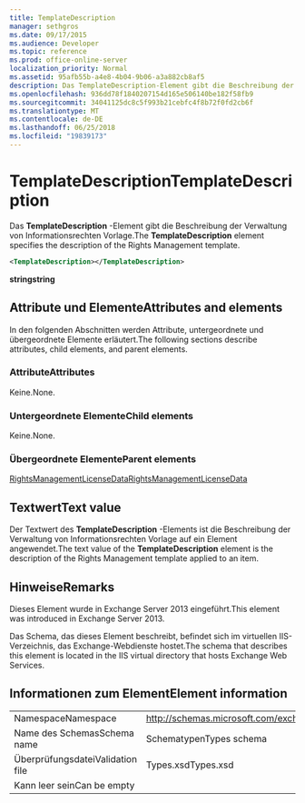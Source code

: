 ```yaml
---
title: TemplateDescription
manager: sethgros
ms.date: 09/17/2015
ms.audience: Developer
ms.topic: reference
ms.prod: office-online-server
localization_priority: Normal
ms.assetid: 95afb55b-a4e8-4b04-9b06-a3a882cb8af5
description: Das TemplateDescription-Element gibt die Beschreibung der Verwaltung von Informationsrechten Vorlage.
ms.openlocfilehash: 936dd78f1840207154d165e506140be182f58fb9
ms.sourcegitcommit: 34041125dc8c5f993b21cebfc4f8b72f0fd2cb6f
ms.translationtype: MT
ms.contentlocale: de-DE
ms.lasthandoff: 06/25/2018
ms.locfileid: "19839173"
---
```

# <a name="templatedescription"></a><span data-ttu-id="3200f-103">TemplateDescription</span><span class="sxs-lookup"><span data-stu-id="3200f-103">TemplateDescription</span></span>

<span data-ttu-id="3200f-104">Das **TemplateDescription** -Element gibt die Beschreibung der Verwaltung von Informationsrechten Vorlage.</span><span class="sxs-lookup"><span data-stu-id="3200f-104">The **TemplateDescription** element specifies the description of the Rights Management template.</span></span> 
  
```XML
<TemplateDescription></TemplateDescription>
```

 <span data-ttu-id="3200f-105">**string**</span><span class="sxs-lookup"><span data-stu-id="3200f-105">**string**</span></span>
## <a name="attributes-and-elements"></a><span data-ttu-id="3200f-106">Attribute und Elemente</span><span class="sxs-lookup"><span data-stu-id="3200f-106">Attributes and elements</span></span>

<span data-ttu-id="3200f-107">In den folgenden Abschnitten werden Attribute, untergeordnete und übergeordnete Elemente erläutert.</span><span class="sxs-lookup"><span data-stu-id="3200f-107">The following sections describe attributes, child elements, and parent elements.</span></span>
  
### <a name="attributes"></a><span data-ttu-id="3200f-108">Attribute</span><span class="sxs-lookup"><span data-stu-id="3200f-108">Attributes</span></span>

<span data-ttu-id="3200f-109">Keine.</span><span class="sxs-lookup"><span data-stu-id="3200f-109">None.</span></span>
  
### <a name="child-elements"></a><span data-ttu-id="3200f-110">Untergeordnete Elemente</span><span class="sxs-lookup"><span data-stu-id="3200f-110">Child elements</span></span>

<span data-ttu-id="3200f-111">Keine.</span><span class="sxs-lookup"><span data-stu-id="3200f-111">None.</span></span>
  
### <a name="parent-elements"></a><span data-ttu-id="3200f-112">Übergeordnete Elemente</span><span class="sxs-lookup"><span data-stu-id="3200f-112">Parent elements</span></span>

[<span data-ttu-id="3200f-113">RightsManagementLicenseData</span><span class="sxs-lookup"><span data-stu-id="3200f-113">RightsManagementLicenseData</span></span>](rightsmanagementlicensedata.md)
  
## <a name="text-value"></a><span data-ttu-id="3200f-114">Textwert</span><span class="sxs-lookup"><span data-stu-id="3200f-114">Text value</span></span>

<span data-ttu-id="3200f-115">Der Textwert des **TemplateDescription** -Elements ist die Beschreibung der Verwaltung von Informationsrechten Vorlage auf ein Element angewendet.</span><span class="sxs-lookup"><span data-stu-id="3200f-115">The text value of the **TemplateDescription** element is the description of the Rights Management template applied to an item.</span></span> 
  
## <a name="remarks"></a><span data-ttu-id="3200f-116">Hinweise</span><span class="sxs-lookup"><span data-stu-id="3200f-116">Remarks</span></span>

<span data-ttu-id="3200f-117">Dieses Element wurde in Exchange Server 2013 eingeführt.</span><span class="sxs-lookup"><span data-stu-id="3200f-117">This element was introduced in Exchange Server 2013.</span></span>
  
<span data-ttu-id="3200f-118">Das Schema, das dieses Element beschreibt, befindet sich im virtuellen IIS-Verzeichnis, das Exchange-Webdienste hostet.</span><span class="sxs-lookup"><span data-stu-id="3200f-118">The schema that describes this element is located in the IIS virtual directory that hosts Exchange Web Services.</span></span>
  
## <a name="element-information"></a><span data-ttu-id="3200f-119">Informationen zum Element</span><span class="sxs-lookup"><span data-stu-id="3200f-119">Element information</span></span>

|||
|:-----|:-----|
|<span data-ttu-id="3200f-120">Namespace</span><span class="sxs-lookup"><span data-stu-id="3200f-120">Namespace</span></span>  <br/> |http://schemas.microsoft.com/exchange/services/2006/types  <br/> |
|<span data-ttu-id="3200f-121">Name des Schemas</span><span class="sxs-lookup"><span data-stu-id="3200f-121">Schema name</span></span>  <br/> |<span data-ttu-id="3200f-122">Schematypen</span><span class="sxs-lookup"><span data-stu-id="3200f-122">Types schema</span></span>  <br/> |
|<span data-ttu-id="3200f-123">Überprüfungsdatei</span><span class="sxs-lookup"><span data-stu-id="3200f-123">Validation file</span></span>  <br/> |<span data-ttu-id="3200f-124">Types.xsd</span><span class="sxs-lookup"><span data-stu-id="3200f-124">Types.xsd</span></span>  <br/> |
|<span data-ttu-id="3200f-125">Kann leer sein</span><span class="sxs-lookup"><span data-stu-id="3200f-125">Can be empty</span></span>  <br/> ||
   

